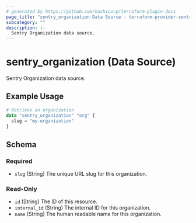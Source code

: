 ```yaml
---
# generated by https://github.com/hashicorp/terraform-plugin-docs
page_title: "sentry_organization Data Source - terraform-provider-sentry"
subcategory: ""
description: |-
  Sentry Organization data source.
---
```


# sentry_organization (Data Source)

Sentry Organization data source.

## Example Usage

```terraform
# Retrieve an organization
data "sentry_organization" "org" {
  slug = "my-organization"
}
```

<!-- schema generated by tfplugindocs -->
## Schema

### Required

- `slug` (String) The unique URL slug for this organization.

### Read-Only

- `id` (String) The ID of this resource.
- `internal_id` (String) The internal ID for this organization.
- `name` (String) The human readable name for this organization.


